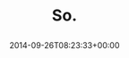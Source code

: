 ---
retweeted: false
source: <a href="http://mvilla.it/fenix" rel="nofollow">Fenix for Android</a>
entities:
  user_mentions: []
  urls: []
  symbols: []
  media:
  - expanded_url: https://twitter.com/bascht/status/515416371191349248/photo/1
    indices:
    - '4'
    - '26'
    url: http://t.co/NddZM33hrM
    media_url: http://pbs.twimg.com/media/BycgdV5IQAEnKoI.jpg
    id_str: '515416370822266881'
    id: '515416370822266881'
    media_url_https: https://pbs.twimg.com/media/BycgdV5IQAEnKoI.jpg
    sizes:
      medium:
        w: '1200'
        h: '679'
        resize: fit
      large:
        w: '1344'
        h: '760'
        resize: fit
      thumb:
        w: '150'
        h: '150'
        resize: crop
      small:
        w: '680'
        h: '385'
        resize: fit
    type: photo
    display_url: pic.twitter.com/NddZM33hrM
  hashtags: []
display_text_range:
- '0'
- '26'
favorite_count: '2'
id_str: '515416371191349248'
truncated: false
retweet_count: '0'
id: '515416371191349248'
possibly_sensitive: false
created_at: Fri Sep 26 08:23:33 +0000 2014
favorited: false
full_text: So.
lang: und
extended_entities:
  media:
  - expanded_url: https://twitter.com/bascht/status/515416371191349248/photo/1
    indices:
    - '4'
    - '26'
    url: http://t.co/NddZM33hrM
    media_url: http://pbs.twimg.com/media/BycgdV5IQAEnKoI.jpg
    id_str: '515416370822266881'
    id: '515416370822266881'
    media_url_https: https://pbs.twimg.com/media/BycgdV5IQAEnKoI.jpg
    sizes:
      medium:
        w: '1200'
        h: '679'
        resize: fit
      large:
        w: '1344'
        h: '760'
        resize: fit
      thumb:
        w: '150'
        h: '150'
        resize: crop
      small:
        w: '680'
        h: '385'
        resize: fit
    type: photo
    display_url: pic.twitter.com/NddZM33hrM
tags:
- pesos/twitter
date: '2014-09-26T08:23:33+00:00'
src: https://twitter.com/bascht/status/515416371191349248
original_url: https://twitter.com/bascht/status/515416371191349248
type: twitter_tweet
media_url: https://img.bascht.com/twitter/pbs.twimg.com/media/BycgdV5IQAEnKoI.jpg
text: So.
title: 'So.

  '

---